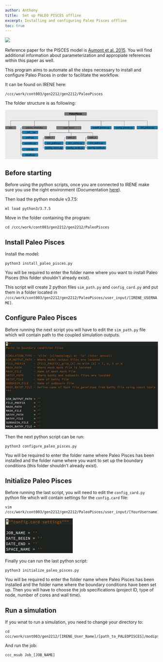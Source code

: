 ```yaml
---
author: Anthony
title:  Set up PALEO PISCES offline
excerpt: Installing and configuring Paleo Pisces offline
toc: true
---
```


[![](https://img.shields.io/static/v1?label=Code&message=here&color=lightgrey&style=flat-square&logo=github)](https://github.com/Paleoclim-CNRS/PaleoPisces)

Reference paper for the PISCES model is [Aumont et al. 2015](https://gmd.copernicus.org/articles/13/3011/2020/gmd-13-3011-2020.html). You will find additional information about parameterization and appropiate references within this paper as well.

This program aims to automate all the steps necessary to install and configure Paleo Pisces in order to facilitate the workflow.

It can be found on IRENE here:
```
/ccc/work/cont003/gen2212/gen2212/PaleoPisces
```

The folder structure is as following: 

![Folder Structure](/assets/images/Folder_paleo_pisces.png)

## Before starting

Before using the python scripts, once you are connected to IRENE make sure you use the right environment (Documentation [here](https://forge.ipsl.jussieu.fr/igcmg_doc/wiki/Doc/ComputingCenters/TGCC/Irene#Generalenvironment)).

Then load the python module v3.7.5:
```
ml load python3/3.7.5
```

Move in the folder containing the program:
```
cd /ccc/work/cont003/gen2212/gen2212/PaleoPisces
```

## Install Paleo Pisces

Install the model:
```
python3 install_paleo_pisces.py
```
You will be required to enter the folder name where you want to install Paleo Pisces (this folder shouldn't already exist).


This script will create 2 python files `sim_path.py` and `config_card.py` and put them in a folder located in `/ccc/work/cont003/gen2212/gen2212/PaleoPisces/user_input/[IRENE_USERNAME]`.


## Configure Paleo Pisces

Before running the next script you will have to edit the `sim_path.py` file which will contain path to the coupled simulation outputs.

![Sim path](/assets/images/sim_path.png)

Then the next python script can be run:
```
python3 configure_paleo_pisces.py
```
You will be required to enter the folder name where Paleo Pisces has been installed and the folder name where you want to set up the boundary conditions (this folder shouldn't already exist).


## Initialize Paleo Pisces

Before running the last script, you will need to edit the `config_card.py` python file which will contain settings for the `config.card` file:
```
vim /ccc/work/cont003/gen2212/gen2212/PaleoPisces/user_input/[YourUsername]/config_card.py
```
![Config card](/assets/images/config_card.png)

Finally you can run the last python script:
```
python3 initialize_paleo_pisces.py
```
You will be required to enter the folder name where Paleo Pisces has been installed and the folder name where the boundary conditions have been set up. Then you will have to choose the job specifications (project ID, type of node, number of cores and wall time).


## Run a simulation

If you wnat to run a simulation, you need to change your directory to:

```
cd ccc/work/cont003/gen2212/[IRENE_User_Name]/[path_to_PALEOPISCES]/modipsl/config/NEMO_v6/[JOB_NAME]
```

And run the job:
```
ccc_msub Job_[JOB_NAME]
```

